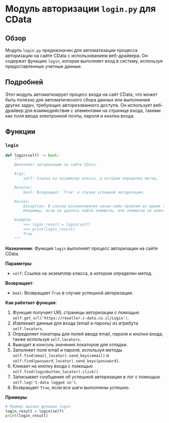 # Модуль авторизации `login.py` для CData

## Обзор

Модуль `login.py` предназначен для автоматизации процесса авторизации на сайте CData с использованием веб-драйвера. Он содержит функцию `login`, которая выполняет вход в систему, используя предоставленные учетные данные.

## Подробней

Этот модуль автоматизирует процесс входа на сайт CData, что может быть полезно для автоматического сбора данных или выполнения других задач, требующих авторизованного доступа. Он использует веб-драйвер для взаимодействия с элементами на странице входа, такими как поля ввода электронной почты, пароля и кнопка входа.

## Функции

### `login`

```python
def login(self) -> bool:
    """
    Выполняет авторизацию на сайте CData.

    Args:
        self: Ссылка на экземпляр класса, в котором определен метод.

    Returns:
        bool: Возвращает `True` в случае успешной авторизации.

    Raises:
        Exception: В случае возникновения каких-либо проблем во время авторизации.
        Например, если не удалось найти элементы, или элементы не кликабельны

    Example:
        >>> login_result = login(self)
        >>> print(login_result)
        True
    """
```

**Назначение**: Функция `login` выполняет процесс авторизации на сайте CData.

**Параметры**:
- `self`: Ссылка на экземпляр класса, в котором определен метод.

**Возвращает**:
- `bool`: Возвращает `True` в случае успешной авторизации.

**Как работает функция**:

1.  Функция получает URL страницы авторизации с помощью `self.get_url('https://reseller.c-data.co.il/Login')`.
2.  Извлекает данные для входа (email и пароль) из атрибута `self.locators`.
3.  Определяет локаторы для полей ввода email, пароля и кнопки входа, также используя `self.locators`.
4.  Выводит в консоль значения локаторов для отладки.
5.  Заполняет поля email и пароля, используя методы `self.find(email_locator).send_keys(email)` и `self.find(password_locator).send_keys(password)`.
6.  Кликает на кнопку входа с помощью `self.find(loginbutton_locator).click()`.
7.  Записывает сообщение об успешной авторизации в лог с помощью `self.log('C-data logged in')`.
8.  Возвращает `True`, если все шаги выполнены успешно.

**Примеры**:

```python
# Пример вызова функции login
login_result = login(self)
print(login_result)
```